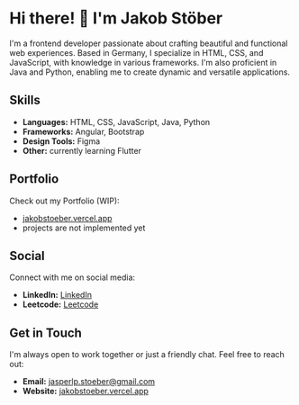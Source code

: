 # Hi there! 👋 I'm **Jakob Stöber**

I'm a frontend developer passionate about crafting beautiful and functional web experiences. Based in Germany, I specialize in HTML, CSS, and JavaScript, with knowledge in various frameworks. I'm also proficient in Java and Python, enabling me to create dynamic and versatile applications.

## Skills

- **Languages:** HTML, CSS, JavaScript, Java, Python
- **Frameworks:** Angular, Bootstrap
- **Design Tools:** Figma
- **Other:** currently learning Flutter

## Portfolio

Check out my Portfolio (WIP):

- [jakobstoeber.vercel.app](https://jakobstoeber.vercel.app/)
- projects are not implemented yet

## Social

Connect with me on social media:

- **LinkedIn:** <span style="color:#0077b5;">[LinkedIn](https://www.linkedin.com/in/jakob-stöber/)</span>
- **Leetcode:** <span style="color:#ff9642;">[Leetcode](https://leetcode.com/user0160qG/)</span>

## Get in Touch

I'm always open to work together or just a friendly chat. Feel free to reach out:

- **Email:** [jasperlp.stoeber@gmail.com](mailto:jasperlp.stoeber@gmail.com)
- **Website:** [jakobstoeber.vercel.app](https://jakobstoeber.vercel.app/)
